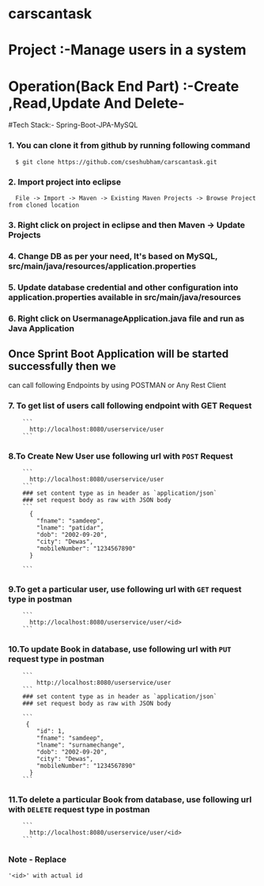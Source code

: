 # carscantask
# Project :-Manage users in a system

# Operation(Back End Part) :-Create ,Read,Update And Delete-

#Tech Stack:- Spring-Boot-JPA-MySQL



### 1. You can clone it from github by running following command

```
  $ git clone https://github.com/cseshubham/carscantask.git
```

### 2. Import project into eclipse
```
  File -> Import -> Maven -> Existing Maven Projects -> Browse Project from cloned location
```
### 3. Right click on project in eclipse and then Maven -> Update Projects 

### 4. Change DB  as per your need, It's based on MySQL, src/main/java/resources/application.properties

### 5. Update database credential and other configuration into application.properties available in src/main/java/resources


### 6. Right click on UsermanageApplication.java file and run as Java Application

## Once Sprint Boot Application will be started successfully then we 
can call following Endpoints by using POSTMAN or Any Rest Client

### 7. To get list of users call following endpoint with GET Request
		```
		  http://localhost:8080/userservice/user
		```
### 8.To Create New User use following url with `POST` Request
		```
		  http://localhost:8080/userservice/user
		```
		### set content type as in header as `application/json`
		### set request body as raw with JSON body
		```
		  {
			"fname": "samdeep",
			"lname": "patidar",
			"dob": "2002-09-20",
			"city": "Dewas",
			"mobileNumber": "1234567890"
		  }

		```
### 9.To get a particular user, use following url with `GET` request type in postman
		```
		  http://localhost:8080/userservice/user/<id>
		```
### 10.To update Book in database, use following url with `PUT` request type in postman
		```
			http://localhost:8080/userservice/user
		```
		### set content type as in header as `application/json`
		### set request body as raw with JSON body

		```
		 {	
			"id": 1,
			"fname": "samdeep",
			"lname": "surnamechange",
			"dob": "2002-09-20",
			"city": "Dewas",
			"mobileNumber": "1234567890"
		  }
		```
### 11.To delete a particular Book from database, use following url with `DELETE` request type in postman
		```
		  http://localhost:8080/userservice/user/<id>
		```

### Note - Replace 
	'<id>' with actual id 
